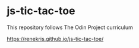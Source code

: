 # js-tic-tac-toe
This repository follows The Odin Project curriculum

https://renekris.github.io/js-tic-tac-toe/
